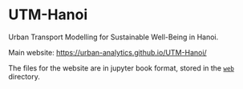# UTM-Hanoi

Urban Transport Modelling for Sustainable Well-Being in Hanoi. 

Main website: https://urban-analytics.github.io/UTM-Hanoi/

The files for the website are in jupyter book format, stored in the [`web`](./web) directory. 
